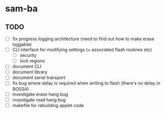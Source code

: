 # sam-ba

## TODO

  - [ ] fix progress logging architecture (need to find out how to make erase loggable)
  - [ ] CLI interface for modifying settings (+ associated flash routines etc)
    - [ ] security
    - [ ] lock regions
  - [ ] document CLI
  - [ ] document library
  - [ ] document serial transport
  - [ ] fix bug where delay is required when writing to flash (there's no delay in BOSSA)
  - [ ] investigate erase hang bug
  - [ ] investigate read hang bug
  - [ ] makefile for rebuilding applet code
